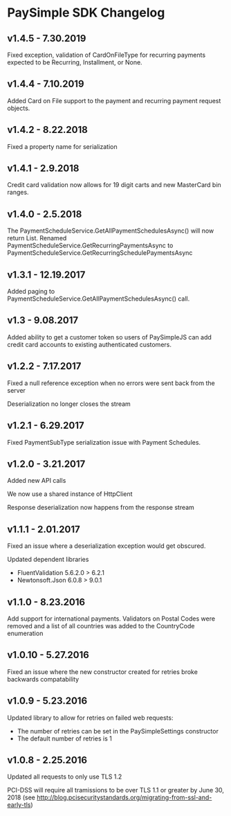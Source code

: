 # PaySimple SDK Changelog

## v1.4.5 - 7.30.2019

Fixed exception, validation of CardOnFileType for recurring payments expected to be Recurring, Installment, or None.

## v1.4.4 - 7.10.2019

Added Card on File support to the payment and recurring payment request objects. 

## v1.4.2 - 8.22.2018

Fixed a property name for serialization

## v1.4.1 - 2.9.2018

Credit card validation now allows for 19 digit carts and new MasterCard bin ranges.

## v1.4.0 - 2.5.2018

The PaymentScheduleService.GetAllPaymentSchedulesAsync() will now return List<PaymentSchedule>.
Renamed PaymentScheduleService.GetRecurringPaymentsAsync to PaymentScheduleService.GetRecurringSchedulePaymentsAsync

## v1.3.1 - 12.19.2017

Added paging to PaymentScheduleService.GetAllPaymentSchedulesAsync() call.

## v1.3 - 9.08.2017

Added ability to get a customer token so users of PaySimpleJS can add credit card accounts to existing authenticated customers.

## v1.2.2 - 7.17.2017

Fixed a null reference exception when no errors were sent back from the server

Deserialization no longer closes the stream

## v1.2.1 - 6.29.2017

Fixed PaymentSubType serialization issue with Payment Schedules.

## v1.2.0 - 3.21.2017

Added new API calls

We now use a shared instance of HttpClient

Response deserialization now happens from the response stream


## v1.1.1 - 2.01.2017

Fixed an issue where a deserialization exception would get obscured.

Updated dependent libraries

* FluentValidation 5.6.2.0 > 6.2.1
* Newtonsoft.Json 6.0.8 > 9.0.1

## v1.1.0 - 8.23.2016

Add support for international payments. Validators on Postal Codes were removed and a list of all countries was added to the CountryCode enumeration

## v1.0.10 - 5.27.2016

Fixed an issue where the new constructor created for retries broke backwards compatability

## v1.0.9 - 5.23.2016

Updated library to allow for retries on failed web requests:

* The number of retries can be set in the PaySimpleSettings constructor
* The default number of retries is 1


## v1.0.8 - 2.25.2016

Updated all requests to only use TLS 1.2 

PCI-DSS will require all tramissions to be over TLS 1.1 or greater by June 30, 2018 (see http://blog.pcisecuritystandards.org/migrating-from-ssl-and-early-tls)


